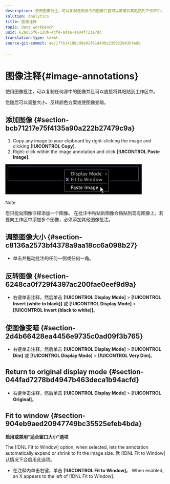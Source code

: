 ```yaml
---
description: 使用图像批注，可以复制任何源中的图像并且可以直接将其粘贴到工作区中。
solution: Analytics
title: 图像注释
topic: Data workbench
uuid: 62a655f6-120b-4cf4-adaa-aa04f721a7dc
translation-type: tm+mt
source-git-commit: aec1f7b14198cdde91f61d490a235022943bfedb

---
```



# 图像注释{#image-annotations}

使用图像批注，可以复制任何源中的图像并且可以直接将其粘贴到工作区中。

您随后可以调整大小、反转颜色方案或使图像变暗。

## 添加图像 {#section-bcb71217e75f4135a90a222b27479c9a}

1. Copy any image to your clipboard by right-clicking the image and clicking **[!UICONTROL Copy]**.
1. Right-click within the image annotation and click **[!UICONTROL Paste Image]**.

![](assets/mnu_Image_Paste.png)

>[!NOTE]
>
>您只能向图像注释添加一个图像。 在批注中粘贴新图像会粘贴到现有图像上。若要向工作区中添加多个图像，必须添加其他图像批注。

## 调整图像大小 {#section-c8136a2573bf4378a9aa18cc6a098b27}

* 单击并拖动批注的任何一侧或任何一角。

## 反转图像 {#section-6248ca0f729f4397ac200fae0eef9d9a}

* 右键单击注释，然后单击 **[!UICONTROL Display Mode]** > **[!UICONTROL Invert (white to black)]** 或 **[!UICONTROL Display Mode]** > **[!UICONTROL Invert (black to white)]**。

## 使图像变暗 {#section-2d4b66428ea4456e9735c0ad09f3b765}

* 右键单击注释，然后单击 **[!UICONTROL Display Mode]** > **[!UICONTROL Dim]** 或 **[!UICONTROL Display Mode]** > **[!UICONTROL Very Dim]**。

## Return to original display mode {#section-044fad7278bd4947b463deca1b94acfd}

* 右键单击注释，然后单击 **[!UICONTROL Display Mode]** > **[!UICONTROL Original]**。

## Fit to window {#section-904eb9aed20947749bc35525efeb4bda}

**启用或禁用“适合窗口大小”选项**

The [!DNL Fit to Window] option, when selected, lets the annotation automatically expand or shrink to fit the image size. 默 [!DNL Fit to Window] 认情况下会启用此选项。

* 在注释内单击右键，单击 **[!UICONTROL Fit to Window]**。 When enabled, an X appears to the left of [!DNL Fit to Window].

